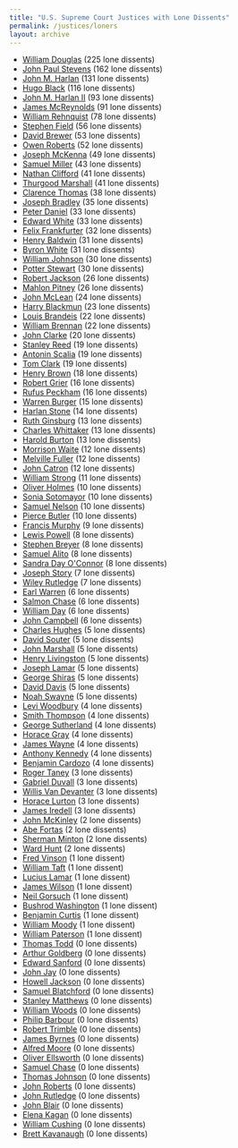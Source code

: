 ```yaml
---
title: "U.S. Supreme Court Justices with Lone Dissents"
permalink: /justices/loners
layout: archive
---
```


- [William Douglas](/justices/loners/wodouglas) (225 lone dissents)
- [John Paul Stevens](/justices/loners/jpstevens) (162 lone dissents)
- [John M. Harlan](/justices/loners/jharlan1) (131 lone dissents)
- [Hugo Black](/justices/loners/hlblack) (116 lone dissents)
- [John M. Harlan II](/justices/loners/jharlan2) (93 lone dissents)
- [James McReynolds](/justices/loners/jcmcreynolds) (91 lone dissents)
- [William Rehnquist](/justices/loners/whrehnquist) (78 lone dissents)
- [Stephen Field](/justices/loners/sjfield) (56 lone dissents)
- [David Brewer](/justices/loners/djbrewer) (53 lone dissents)
- [Owen Roberts](/justices/loners/ojroberts) (52 lone dissents)
- [Joseph McKenna](/justices/loners/jmckenna) (49 lone dissents)
- [Samuel Miller](/justices/loners/sfmiller) (43 lone dissents)
- [Nathan Clifford](/justices/loners/nclifford) (41 lone dissents)
- [Thurgood Marshall](/justices/loners/tmarshall) (41 lone dissents)
- [Clarence Thomas](/justices/loners/cthomas) (38 lone dissents)
- [Joseph Bradley](/justices/loners/jpbradley) (35 lone dissents)
- [Peter Daniel](/justices/loners/pvdaniel) (33 lone dissents)
- [Edward White](/justices/loners/edewhite) (33 lone dissents)
- [Felix Frankfurter](/justices/loners/ffrankfurter) (32 lone dissents)
- [Henry Baldwin](/justices/loners/hbaldwin) (31 lone dissents)
- [Byron White](/justices/loners/brwhite) (31 lone dissents)
- [William Johnson](/justices/loners/wjohnson) (30 lone dissents)
- [Potter Stewart](/justices/loners/pstewart) (30 lone dissents)
- [Robert Jackson](/justices/loners/rhjackson) (26 lone dissents)
- [Mahlon Pitney](/justices/loners/mpitney) (26 lone dissents)
- [John McLean](/justices/loners/jmclean) (24 lone dissents)
- [Harry Blackmun](/justices/loners/hablackmun) (23 lone dissents)
- [Louis Brandeis](/justices/loners/ldbrandeis) (22 lone dissents)
- [William Brennan](/justices/loners/wjbrennan) (22 lone dissents)
- [John Clarke](/justices/loners/jhclarke) (20 lone dissents)
- [Stanley Reed](/justices/loners/sfreed) (19 lone dissents)
- [Antonin Scalia](/justices/loners/ascalia) (19 lone dissents)
- [Tom Clark](/justices/loners/tcclark) (19 lone dissents)
- [Henry Brown](/justices/loners/hbbrown) (18 lone dissents)
- [Robert Grier](/justices/loners/rcgrier) (16 lone dissents)
- [Rufus Peckham](/justices/loners/rwpeckham) (16 lone dissents)
- [Warren Burger](/justices/loners/weburger) (15 lone dissents)
- [Harlan Stone](/justices/loners/hfstone) (14 lone dissents)
- [Ruth Ginsburg](/justices/loners/rbginsburg) (13 lone dissents)
- [Charles Whittaker](/justices/loners/cewhittaker) (13 lone dissents)
- [Harold Burton](/justices/loners/hhburton) (13 lone dissents)
- [Morrison Waite](/justices/loners/mrwaite) (12 lone dissents)
- [Melville Fuller](/justices/loners/mwfuller) (12 lone dissents)
- [John Catron](/justices/loners/jcatron) (12 lone dissents)
- [William Strong](/justices/loners/wstrong) (11 lone dissents)
- [Oliver Holmes](/justices/loners/owholmes) (10 lone dissents)
- [Sonia Sotomayor](/justices/loners/ssotomayor) (10 lone dissents)
- [Samuel Nelson](/justices/loners/snelson) (10 lone dissents)
- [Pierce Butler](/justices/loners/pbutler) (10 lone dissents)
- [Francis Murphy](/justices/loners/fmurphy) (9 lone dissents)
- [Lewis Powell](/justices/loners/lfpowell) (8 lone dissents)
- [Stephen Breyer](/justices/loners/sgbreyer) (8 lone dissents)
- [Samuel Alito](/justices/loners/saalito) (8 lone dissents)
- [Sandra Day O'Connor](/justices/loners/sdoconnor) (8 lone dissents)
- [Joseph Story](/justices/loners/jstory) (7 lone dissents)
- [Wiley Rutledge](/justices/loners/wbrutledge) (7 lone dissents)
- [Earl Warren](/justices/loners/ewarren) (6 lone dissents)
- [Salmon Chase](/justices/loners/spchase) (6 lone dissents)
- [William Day](/justices/loners/wrday) (6 lone dissents)
- [John Campbell](/justices/loners/jacampbell) (6 lone dissents)
- [Charles Hughes](/justices/loners/cehughes) (5 lone dissents)
- [David Souter](/justices/loners/dhsouter) (5 lone dissents)
- [John Marshall](/justices/loners/jmarshall) (5 lone dissents)
- [Henry Livingston](/justices/loners/hblivingston) (5 lone dissents)
- [Joseph Lamar](/justices/loners/jrlamar) (5 lone dissents)
- [George Shiras](/justices/loners/gshiras) (5 lone dissents)
- [David Davis](/justices/loners/ddavis) (5 lone dissents)
- [Noah Swayne](/justices/loners/nhswayne) (5 lone dissents)
- [Levi Woodbury](/justices/loners/lwoodbury) (4 lone dissents)
- [Smith Thompson](/justices/loners/sthompson) (4 lone dissents)
- [George Sutherland](/justices/loners/gsutherland) (4 lone dissents)
- [Horace Gray](/justices/loners/hgray) (4 lone dissents)
- [James Wayne](/justices/loners/jmwayne) (4 lone dissents)
- [Anthony Kennedy](/justices/loners/amkennedy) (4 lone dissents)
- [Benjamin Cardozo](/justices/loners/bncardozo) (4 lone dissents)
- [Roger Taney](/justices/loners/rbtaney) (3 lone dissents)
- [Gabriel Duvall](/justices/loners/gduvall) (3 lone dissents)
- [Willis Van Devanter](/justices/loners/wvandevanter) (3 lone dissents)
- [Horace Lurton](/justices/loners/hhlurton) (3 lone dissents)
- [James Iredell](/justices/loners/jiredell) (3 lone dissents)
- [John McKinley](/justices/loners/jmckinley) (2 lone dissents)
- [Abe Fortas](/justices/loners/afortas) (2 lone dissents)
- [Sherman Minton](/justices/loners/sminton) (2 lone dissents)
- [Ward Hunt](/justices/loners/whunt) (2 lone dissents)
- [Fred Vinson](/justices/loners/fmvinson) (1 lone dissent)
- [William Taft](/justices/loners/whtaft) (1 lone dissent)
- [Lucius Lamar](/justices/loners/lqlamar) (1 lone dissent)
- [James Wilson](/justices/loners/jwilson) (1 lone dissent)
- [Neil Gorsuch](/justices/loners/nmgorsuch) (1 lone dissent)
- [Bushrod Washington](/justices/loners/bwashington) (1 lone dissent)
- [Benjamin Curtis](/justices/loners/brcurtis) (1 lone dissent)
- [William Moody](/justices/loners/whmoody) (1 lone dissent)
- [William Paterson](/justices/loners/wpaterson) (1 lone dissent)
- [Thomas Todd](/justices/loners/ttodd) (0 lone dissents)
- [Arthur Goldberg](/justices/loners/ajgoldberg) (0 lone dissents)
- [Edward Sanford](/justices/loners/etsanford) (0 lone dissents)
- [John Jay](/justices/loners/jjay) (0 lone dissents)
- [Howell Jackson](/justices/loners/hejackson) (0 lone dissents)
- [Samuel Blatchford](/justices/loners/sblatchford) (0 lone dissents)
- [Stanley Matthews](/justices/loners/smatthews) (0 lone dissents)
- [William Woods](/justices/loners/wbwoods) (0 lone dissents)
- [Philip Barbour](/justices/loners/ppbarbour) (0 lone dissents)
- [Robert Trimble](/justices/loners/rtrimble) (0 lone dissents)
- [James Byrnes](/justices/loners/jfbyrnes) (0 lone dissents)
- [Alfred Moore](/justices/loners/amoore) (0 lone dissents)
- [Oliver Ellsworth](/justices/loners/oellsworth) (0 lone dissents)
- [Samuel Chase](/justices/loners/schase) (0 lone dissents)
- [Thomas Johnson](/justices/loners/tjohnson) (0 lone dissents)
- [John Roberts](/justices/loners/jgroberts) (0 lone dissents)
- [John Rutledge](/justices/loners/jrutledge) (0 lone dissents)
- [John Blair](/justices/loners/jblair) (0 lone dissents)
- [Elena Kagan](/justices/loners/ekagan) (0 lone dissents)
- [William Cushing](/justices/loners/wcushing) (0 lone dissents)
- [Brett Kavanaugh](/justices/loners/bmkavanaugh) (0 lone dissents)
